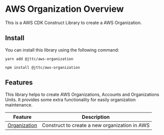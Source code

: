 # AWS Organization Overview

This is a AWS CDK Construct Library to create a AWS Organization.

## Install

You can install this library using the following command:

```shell
yarn add @jttc/aws-organization
```

```shell
npm install @jttc/aws-organization
```

## Features
This library helps to create AWS Organizations, Accounts and Organizations Units. It provides some extra functionality for easily organization maintenance.

| Feature                        | Description                                                                |
| ------------------------------ | -------------------------------------------------------------------------- |
| [Organization](./organization.md)              | Construct to create a new organization in AWS                              |
